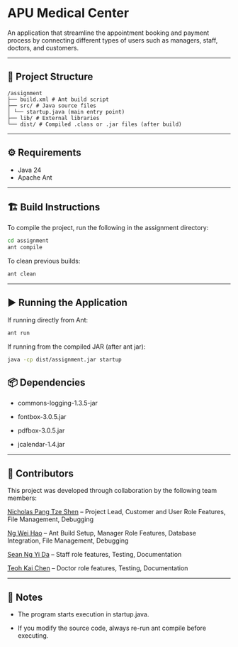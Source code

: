 # APU Medical Center

  An application that streamline the appointment booking and payment process by connecting different types of users such as managers, staff, doctors, and customers.

  ---

## 📂 Project Structure

    /assignment
    ├── build.xml # Ant build script
    ├── src/ # Java source files
    │ └── startup.java (main entry point)
    ├── lib/ # External libraries
    └── dist/ # Compiled .class or .jar files (after build)


---

## ⚙️ Requirements
- Java 24 
- Apache Ant  

---

## 🏗️ Build Instructions
To compile the project, run the following in the assignment directory:  

```bash
cd assignment
ant compile
```

To clean previous builds:

```bash
ant clean
```

---

## ▶️ Running the Application

If running directly from Ant:

```bash
ant run
```

If running from the compiled JAR (after ant jar):

```bash
java -cp dist/assignment.jar startup
```

## 📦 Dependencies

* commons-logging-1.3.5-jar

* fontbox-3.0.5.jar

* pdfbox-3.0.5.jar

* jcalendar-1.4.jar

---

## 👥 Contributors

This project was developed through collaboration by the following team members:

[Nicholas Pang Tze Shen](https://github.com/Fraxtal) – Project Lead, Customer and User Role Features, File Management, Debugging

[Ng Wei Hao](https://github.com/02-is-02) – Ant Build Setup, Manager Role Features, Database Integration, File Management, Debugging

[Sean Ng Yi Da](https://github.com/SeanEYD) – Staff role features, Testing, Documentation

[Teoh Kai Chen](https://github.com/KingstonTeoh) – Doctor role features, Testing, Documentation

---

## 📝 Notes

* The program starts execution in startup.java.


* If you modify the source code, always re-run ant compile before executing.



